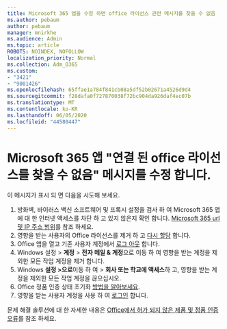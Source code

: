 ```yaml
---
title: Microsoft 365 앱을 수정 하면 office 라이선스 관련 메시지를 찾을 수 없음
ms.author: pebaum
author: pebaum
manager: mnirkhe
ms.audience: Admin
ms.topic: article
ROBOTS: NOINDEX, NOFOLLOW
localization_priority: Normal
ms.collection: Adm_O365
ms.custom:
- "3421"
- "9001426"
ms.openlocfilehash: 65ffae1a784f841cb08a5df52b02671a4526d9d4
ms.sourcegitcommit: f28dafa0f727870038f72bc904da926daf4ec07b
ms.translationtype: MT
ms.contentlocale: ko-KR
ms.lasthandoff: 06/05/2020
ms.locfileid: "44580447"
---
```

# <a name="fixing-the-microsoft-365-apps-couldnt-find-office-licenses-associated-message"></a>Microsoft 365 앱 "연결 된 office 라이선스를 찾을 수 없음" 메시지를 수정 합니다.

이 메시지가 표시 되 면 다음을 시도해 보세요.

1. 방화벽, 바이러스 백신 소프트웨어 및 프록시 설정을 검사 하 여 Microsoft 365 앱에 대 한 인터넷 액세스를 차단 하 고 있지 않은지 확인 합니다. [Microsoft 365 url 및 IP 주소 범위](https://docs.microsoft.com/office365/enterprise/urls-and-ip-address-ranges)를 참조 하세요.
2. 영향을 받는 사용자의 Office 라이선스를 제거 하 고 [다시 할당](https://docs.microsoft.com/microsoft-365/admin/manage/assign-licenses-to-users) 합니다. 
3. Office 앱을 열고 기존 사용자 계정에서 [로그 아웃](https://support.office.com/article/5a20dc11-47e9-4b6f-945d-478cb6d92071) 합니다.
4. Windows 설정 > **계정**  >  **전자 메일 & 계정**으로 이동 하 여 영향을 받는 계정을 제외한 모든 작업 계정을 제거 합니다.
5. Windows **설정 >으로**이동 하 여  >  **회사 또는 학교에 액세스**하 고, 영향을 받는 계정을 제외한 모든 작업 계정을 끊으십시오.
6. Office 정품 인증 상태 초기화 [방법을 알아보세요](https://docs.microsoft.com/office365/troubleshoot/activation/reset-office-365-proplus-activation-state).
7. 영향을 받는 사용자 계정을 사용 하 여 [로그인](https://support.office.com/article/628ea040-f265-49de-b986-be09c3ebf8a9) 합니다.

문제 해결 솔루션에 대 한 자세한 내용은 [Office에서 허가 되지 않은 제품 및 정품 인증 오류](https://support.office.com/Article/0d23d3c0-c19c-4b2f-9845-5344fedc4380)를 참조 하세요.